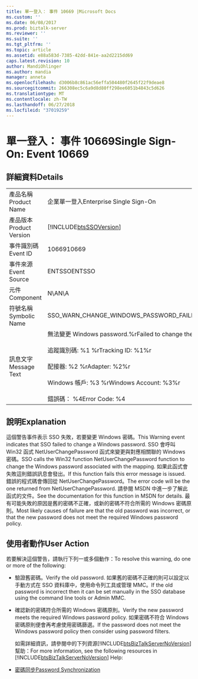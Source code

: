 ```yaml
---
title: 單一登入： 事件 10669 |Microsoft Docs
ms.custom: ''
ms.date: 06/08/2017
ms.prod: biztalk-server
ms.reviewer: ''
ms.suite: ''
ms.tgt_pltfrm: ''
ms.topic: article
ms.assetid: e88a583d-7385-42dd-841e-aa2d2215dd69
caps.latest.revision: 10
author: MandiOhlinger
ms.author: mandia
manager: anneta
ms.openlocfilehash: d3006b8c861ac56effa504480f2645f22f9deae8
ms.sourcegitcommit: 266308ec5c6a9d8d80ff298ee6051b4843c5d626
ms.translationtype: MT
ms.contentlocale: zh-TW
ms.lasthandoff: 06/27/2018
ms.locfileid: "37019259"
---
```

# <a name="single-sign-on-event-10669"></a><span data-ttu-id="83b2e-102">單一登入： 事件 10669</span><span class="sxs-lookup"><span data-stu-id="83b2e-102">Single Sign-On: Event 10669</span></span>
## <a name="details"></a><span data-ttu-id="83b2e-103">詳細資料</span><span class="sxs-lookup"><span data-stu-id="83b2e-103">Details</span></span>  

|                 |                                                                                                                                                               |
|-----------------|---------------------------------------------------------------------------------------------------------------------------------------------------------------|
|  <span data-ttu-id="83b2e-104">產品名稱</span><span class="sxs-lookup"><span data-stu-id="83b2e-104">Product Name</span></span>   |                                                                   <span data-ttu-id="83b2e-105">企業單一登入</span><span class="sxs-lookup"><span data-stu-id="83b2e-105">Enterprise Single Sign-On</span></span>                                                                   |
| <span data-ttu-id="83b2e-106">產品版本</span><span class="sxs-lookup"><span data-stu-id="83b2e-106">Product Version</span></span> |                                                  [!INCLUDE[btsSSOVersion](../includes/btsssoversion-md.md)]                                                   |
|    <span data-ttu-id="83b2e-107">事件識別碼</span><span class="sxs-lookup"><span data-stu-id="83b2e-107">Event ID</span></span>     |                                                                             <span data-ttu-id="83b2e-108">10669</span><span class="sxs-lookup"><span data-stu-id="83b2e-108">10669</span></span>                                                                             |
|  <span data-ttu-id="83b2e-109">事件來源</span><span class="sxs-lookup"><span data-stu-id="83b2e-109">Event Source</span></span>   |                                                                            <span data-ttu-id="83b2e-110">ENTSSO</span><span class="sxs-lookup"><span data-stu-id="83b2e-110">ENTSSO</span></span>                                                                             |
|    <span data-ttu-id="83b2e-111">元件</span><span class="sxs-lookup"><span data-stu-id="83b2e-111">Component</span></span>    |                                                                              <span data-ttu-id="83b2e-112">N\A</span><span class="sxs-lookup"><span data-stu-id="83b2e-112">N\A</span></span>                                                                              |
|  <span data-ttu-id="83b2e-113">符號名稱</span><span class="sxs-lookup"><span data-stu-id="83b2e-113">Symbolic Name</span></span>  |                                                            <span data-ttu-id="83b2e-114">SSO_WARN_CHANGE_WINDOWS_PASSWORD_FAILED</span><span class="sxs-lookup"><span data-stu-id="83b2e-114">SSO_WARN_CHANGE_WINDOWS_PASSWORD_FAILED</span></span>                                                            |
|  <span data-ttu-id="83b2e-115">訊息文字</span><span class="sxs-lookup"><span data-stu-id="83b2e-115">Message Text</span></span>   | <span data-ttu-id="83b2e-116">無法變更 Windows password.%r</span><span class="sxs-lookup"><span data-stu-id="83b2e-116">Failed to change the Windows password.%r</span></span><br /><br /> <span data-ttu-id="83b2e-117">追蹤識別碼: %1 %r</span><span class="sxs-lookup"><span data-stu-id="83b2e-117">Tracking ID: %1%r</span></span><br /><br /> <span data-ttu-id="83b2e-118">配接器: %2 %r</span><span class="sxs-lookup"><span data-stu-id="83b2e-118">Adapter: %2%r</span></span><br /><br /> <span data-ttu-id="83b2e-119">Windows 帳戶: %3 %r</span><span class="sxs-lookup"><span data-stu-id="83b2e-119">Windows Account: %3%r</span></span><br /><br /> <span data-ttu-id="83b2e-120">錯誤碼： %4</span><span class="sxs-lookup"><span data-stu-id="83b2e-120">Error Code: %4</span></span> |

## <a name="explanation"></a><span data-ttu-id="83b2e-121">說明</span><span class="sxs-lookup"><span data-stu-id="83b2e-121">Explanation</span></span>  
 <span data-ttu-id="83b2e-122">這個警告事件表示 SSO 失敗，若要變更 Windows 密碼。</span><span class="sxs-lookup"><span data-stu-id="83b2e-122">This Warning event indicates that SSO failed to change a Windows password.</span></span> <span data-ttu-id="83b2e-123">SSO 會呼叫 Win32 函式 NetUserChangePassword 函式來變更與對應相關聯的 Windows 密碼。</span><span class="sxs-lookup"><span data-stu-id="83b2e-123">SSO calls the Win32 function NetUserChangePassword function to change the Windows password associated with the mapping.</span></span> <span data-ttu-id="83b2e-124">如果此函式會失敗這則錯誤訊息會發出。</span><span class="sxs-lookup"><span data-stu-id="83b2e-124">If this function fails this error message is issued.</span></span> <span data-ttu-id="83b2e-125">錯誤的程式碼會傳回從 NetUserChangePassword。</span><span class="sxs-lookup"><span data-stu-id="83b2e-125">The error code will be the one returned from NetUserChangePassword.</span></span> <span data-ttu-id="83b2e-126">請參閱 MSDN 中進一步了解此函式的文件。</span><span class="sxs-lookup"><span data-stu-id="83b2e-126">See the documentation for this function in MSDN for details.</span></span> <span data-ttu-id="83b2e-127">最有可能失敗的原因是舊的密碼不正確，或新的密碼不符合所需的 Windows 密碼原則。</span><span class="sxs-lookup"><span data-stu-id="83b2e-127">Most likely causes of failure are that the old password was incorrect, or that the new password does not meet the required Windows password policy.</span></span>  

## <a name="user-action"></a><span data-ttu-id="83b2e-128">使用者動作</span><span class="sxs-lookup"><span data-stu-id="83b2e-128">User Action</span></span>  
 <span data-ttu-id="83b2e-129">若要解決這個警告，請執行下列一或多個動作：</span><span class="sxs-lookup"><span data-stu-id="83b2e-129">To resolve this warning, do one or more of the following:</span></span>  

- <span data-ttu-id="83b2e-130">驗證舊密碼。</span><span class="sxs-lookup"><span data-stu-id="83b2e-130">Verify the old password.</span></span> <span data-ttu-id="83b2e-131">如果舊的密碼不正確的則可以設定以手動方式在 SSO 資料庫中，使用命令列工具或管理 MMC。</span><span class="sxs-lookup"><span data-stu-id="83b2e-131">If the old password is incorrect then it can be set manually in the SSO database using the command line tools or Admin MMC.</span></span>  

- <span data-ttu-id="83b2e-132">確認新的密碼符合所需的 Windows 密碼原則。</span><span class="sxs-lookup"><span data-stu-id="83b2e-132">Verify the new password meets the required Windows password policy.</span></span> <span data-ttu-id="83b2e-133">如果密碼不符合 Windows 密碼原則便會再考慮使用密碼篩選。</span><span class="sxs-lookup"><span data-stu-id="83b2e-133">If the password does not meet the Windows password policy then consider using password filters.</span></span>  

  <span data-ttu-id="83b2e-134">如需詳細資訊，請參閱中的下列資源[!INCLUDE[btsBizTalkServerNoVersion](../includes/btsbiztalkservernoversion-md.md)]幫助：</span><span class="sxs-lookup"><span data-stu-id="83b2e-134">For more information, see the following resources in [!INCLUDE[btsBizTalkServerNoVersion](../includes/btsbiztalkservernoversion-md.md)] Help:</span></span>  

- [<span data-ttu-id="83b2e-135">密碼同步</span><span class="sxs-lookup"><span data-stu-id="83b2e-135">Password Synchronization</span></span>](../core/password-synchronization2.md)
